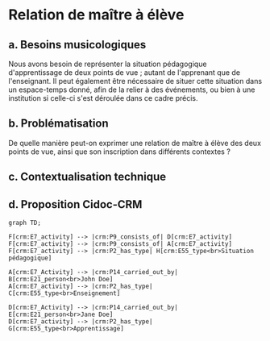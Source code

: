 # Relation de maître à élève

## a. Besoins musicologiques

Nous avons besoin de représenter la situation pédagogique d'apprentissage de deux points de vue ; autant de l'apprenant que de l'enseignant. Il peut également être nécessaire de situer cette situation dans un espace-temps donné, afin de la relier à des événements, ou bien à une institution si celle-ci s'est déroulée dans ce cadre précis. 

## b. Problématisation

De quelle manière peut-on exprimer une relation de maître à élève des deux points de vue, ainsi que son inscription dans différents contextes ?

## c. Contextualisation technique

## d. Proposition Cidoc-CRM

```mermaid
graph TD;

F[crm:E7_activity] --> |crm:P9_consists_of| D[crm:E7_activity]
F[crm:E7_activity] --> |crm:P9_consists_of| A[crm:E7_activity]
F[crm:E7_activity] --> |crm:P2_has_type| H[crm:E55_type<br>Situation pédagogique]

A[crm:E7_Activity] --> |crm:P14_carried_out_by| B[crm:E21_person<br>John Doe]
A[crm:E7_activity] --> |crm:P2_has_type| C[crm:E55_type<br>Enseignement]

D[crm:E7_Activity] --> |crm:P14_carried_out_by| E[crm:E21_person<br>Jane Doe]
D[crm:E7_activity] --> |crm:P2_has_type| G[crm:E55_type<br>Apprentissage]



```



